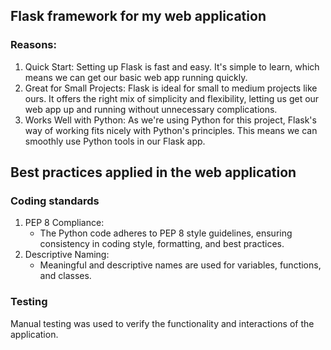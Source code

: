 ## Flask framework for my web application
### Reasons:
1. Quick Start:
   Setting up Flask is fast and easy. It's simple to learn, which means we can get our basic web app running quickly.
2. Great for Small Projects: 
Flask is ideal for small to medium projects like ours. It offers the right mix of simplicity and flexibility, letting us get our web app up and running without unnecessary complications.
3. Works Well with Python: 
As we're using Python for this project, Flask's way of working fits nicely with Python's principles. This means we can smoothly use Python tools in our Flask app.

## Best practices applied in the web application
### Coding standards
1. PEP 8 Compliance:
   - The Python code adheres to PEP 8 style guidelines, ensuring consistency in coding style, formatting, and best practices.
2. Descriptive Naming:
   - Meaningful and descriptive names are used for variables, functions, and classes.
### Testing
Manual testing was used to verify the functionality and interactions of the application.